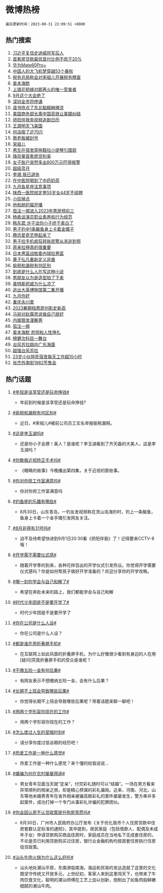 # 微博热榜

`最后更新时间：2023-08-31 22:09:51 +0800`

## 热门搜索

1. [习近平复信史迪威将军后人](https://m.weibo.cn/search?containerid=100103type%3D1%26t%3D10%26q%3D%23%E4%B9%A0%E8%BF%91%E5%B9%B3%E5%A4%8D%E4%BF%A1%E5%8F%B2%E8%BF%AA%E5%A8%81%E5%B0%86%E5%86%9B%E5%90%8E%E4%BA%BA%23&stream_entry_id=51&isnewpage=1&extparam=seat%3D1%26cate%3D10103%26dgr%3D0%26stream_entry_id%3D51%26c_type%3D51%26pos%3D0%26filter_type%3Drealtimehot%26display_time%3D1693490990%26pre_seqid%3D169349099038001307185&luicode=10000011&lfid=106003type%253D25%2526t%253D3%2526disable_hot%253D1%2526filter_type%253Drealtimehot)
1. [首套房贷款最低首付比例不低于20%](https://m.weibo.cn/search?containerid=100103type%3D1%26t%3D10%26q%3D%23%E9%A6%96%E5%A5%97%E6%88%BF%E8%B4%B7%E6%AC%BE%E6%9C%80%E4%BD%8E%E9%A6%96%E4%BB%98%E6%AF%94%E4%BE%8B%E4%B8%8D%E4%BD%8E%E4%BA%8E20%25%23&stream_entry_id=31&isnewpage=1&extparam=seat%3D1%26lcate%3D5001%26stream_entry_id%3D31%26cate%3D5001%26c_type%3D31%26dgr%3D0%26realpos%3D1%26flag%3D0%26band_rank%3D1%26q%3D%2523%25E9%25A6%2596%25E5%25A5%2597%25E6%2588%25BF%25E8%25B4%25B7%25E6%25AC%25BE%25E6%259C%2580%25E4%25BD%258E%25E9%25A6%2596%25E4%25BB%2598%25E6%25AF%2594%25E4%25BE%258B%25E4%25B8%258D%25E4%25BD%258E%25E4%25BA%258E20%2525%2523%26pos%3D0%26filter_type%3Drealtimehot%26display_time%3D1693490990%26pre_seqid%3D169349099038001307185&luicode=10000011&lfid=106003type%253D25%2526t%253D3%2526disable_hot%253D1%2526filter_type%253Drealtimehot)
1. [华为Mate60Pro+](https://m.weibo.cn/search?containerid=100103type%3D1%26t%3D10%26q%3D%23%E5%8D%8E%E4%B8%BAMate60Pro%2B%23&stream_entry_id=31&isnewpage=1&extparam=seat%3D1%26lcate%3D5001%26stream_entry_id%3D31%26cate%3D5001%26c_type%3D31%26dgr%3D0%26realpos%3D2%26flag%3D1%26band_rank%3D2%26q%3D%2523%25E5%258D%258E%25E4%25B8%25BAMate60Pro%252B%2523%26pos%3D1%26filter_type%3Drealtimehot%26display_time%3D1693490990%26pre_seqid%3D169349099038001307185&luicode=10000011&lfid=106003type%253D25%2526t%253D3%2526disable_hot%253D1%2526filter_type%253Drealtimehot)
1. [中国人的大飞机梦穿越53个春秋](https://m.weibo.cn/search?containerid=100103type%3D1%26t%3D10%26q%3D%23%E4%B8%AD%E5%9B%BD%E4%BA%BA%E7%9A%84%E5%A4%A7%E9%A3%9E%E6%9C%BA%E6%A2%A6%E7%A9%BF%E8%B6%8A53%E4%B8%AA%E6%98%A5%E7%A7%8B%23&stream_entry_id=31&isnewpage=1&extparam=seat%3D1%26lcate%3D5001%26stream_entry_id%3D31%26cate%3D5001%26c_type%3D31%26dgr%3D0%26realpos%3D3%26flag%3D0%26band_rank%3D3%26q%3D%2523%25E4%25B8%25AD%25E5%259B%25BD%25E4%25BA%25BA%25E7%259A%2584%25E5%25A4%25A7%25E9%25A3%259E%25E6%259C%25BA%25E6%25A2%25A6%25E7%25A9%25BF%25E8%25B6%258A53%25E4%25B8%25AA%25E6%2598%25A5%25E7%25A7%258B%2523%26pos%3D2%26filter_type%3Drealtimehot%26display_time%3D1693490990%26pre_seqid%3D169349099038001307185&luicode=10000011&lfid=106003type%253D25%2526t%253D3%2526disable_hot%253D1%2526filter_type%253Drealtimehot)
1. [税务总局称会对宋祖儿开展税务稽查](https://m.weibo.cn/search?containerid=100103type%3D1%26t%3D10%26q%3D%23%E7%A8%8E%E5%8A%A1%E6%80%BB%E5%B1%80%E7%A7%B0%E4%BC%9A%E5%AF%B9%E5%AE%8B%E7%A5%96%E5%84%BF%E5%BC%80%E5%B1%95%E7%A8%8E%E5%8A%A1%E7%A8%BD%E6%9F%A5%23&stream_entry_id=31&isnewpage=1&extparam=seat%3D1%26lcate%3D5001%26stream_entry_id%3D31%26cate%3D5001%26c_type%3D31%26dgr%3D0%26realpos%3D4%26flag%3D2%26band_rank%3D4%26q%3D%2523%25E7%25A8%258E%25E5%258A%25A1%25E6%2580%25BB%25E5%25B1%2580%25E7%25A7%25B0%25E4%25BC%259A%25E5%25AF%25B9%25E5%25AE%258B%25E7%25A5%2596%25E5%2584%25BF%25E5%25BC%2580%25E5%25B1%2595%25E7%25A8%258E%25E5%258A%25A1%25E7%25A8%25BD%25E6%259F%25A5%2523%26pos%3D3%26filter_type%3Drealtimehot%26display_time%3D1693490990%26pre_seqid%3D169349099038001307185&luicode=10000011&lfid=106003type%253D25%2526t%253D3%2526disable_hot%253D1%2526filter_type%253Drealtimehot)
1. [奥本海默](https://m.weibo.cn/search?containerid=100103type%3D1%26t%3D10%26q%3D%E5%A5%A5%E6%9C%AC%E6%B5%B7%E9%BB%98&stream_entry_id=31&isnewpage=1&extparam=seat%3D1%26lcate%3D5001%26stream_entry_id%3D31%26cate%3D5001%26c_type%3D31%26dgr%3D0%26realpos%3D5%26flag%3D16%26band_rank%3D5%26q%3D%25E5%25A5%25A5%25E6%259C%25AC%25E6%25B5%25B7%25E9%25BB%2598%26pos%3D4%26filter_type%3Drealtimehot%26display_time%3D1693490990%26pre_seqid%3D169349099038001307185&luicode=10000011&lfid=106003type%253D25%2526t%253D3%2526disable_hot%253D1%2526filter_type%253Drealtimehot)
1. [上错花轿嫁对郎再火的唯一受害者](https://m.weibo.cn/search?containerid=100103type%3D1%26t%3D10%26q%3D%23%E4%B8%8A%E9%94%99%E8%8A%B1%E8%BD%BF%E5%AB%81%E5%AF%B9%E9%83%8E%E5%86%8D%E7%81%AB%E7%9A%84%E5%94%AF%E4%B8%80%E5%8F%97%E5%AE%B3%E8%80%85%23&stream_entry_id=31&isnewpage=1&extparam=seat%3D1%26lcate%3D5001%26stream_entry_id%3D31%26cate%3D5001%26c_type%3D31%26dgr%3D0%26realpos%3D6%26flag%3D2%26band_rank%3D6%26q%3D%2523%25E4%25B8%258A%25E9%2594%2599%25E8%258A%25B1%25E8%25BD%25BF%25E5%25AB%2581%25E5%25AF%25B9%25E9%2583%258E%25E5%2586%258D%25E7%2581%25AB%25E7%259A%2584%25E5%2594%25AF%25E4%25B8%2580%25E5%258F%2597%25E5%25AE%25B3%25E8%2580%2585%2523%26pos%3D5%26filter_type%3Drealtimehot%26display_time%3D1693490990%26pre_seqid%3D169349099038001307185&luicode=10000011&lfid=106003type%253D25%2526t%253D3%2526disable_hot%253D1%2526filter_type%253Drealtimehot)
1. [9月这个大会绝了](https://m.weibo.cn/search?containerid=100103type%3D1%26t%3D10%26q%3D%239%E6%9C%88%E8%BF%99%E4%B8%AA%E5%A4%A7%E4%BC%9A%E7%BB%9D%E4%BA%86%23&stream_entry_id=31&isnewpage=1&extparam=seat%3D1%26lcate%3D5001%26c_type%3D31%26dgr%3D0%26cate%3D5001%26band_rank%3D7%26adid%3D201051%26pos%3D6%26is_ad_pos%3D1%26q%3D%25239%25E6%259C%2588%25E8%25BF%2599%25E4%25B8%25AA%25E5%25A4%25A7%25E4%25BC%259A%25E7%25BB%259D%25E4%25BA%2586%2523%26stream_entry_id%3D31%26filter_type%3Drealtimehot%26display_time%3D1693490990%26pre_seqid%3D169349099038001307185&luicode=10000011&lfid=106003type%253D25%2526t%253D3%2526disable_hot%253D1%2526filter_type%253Drealtimehot)
1. [深圳全市将停课](https://m.weibo.cn/search?containerid=100103type%3D1%26t%3D10%26q%3D%23%E6%B7%B1%E5%9C%B3%E5%85%A8%E5%B8%82%E5%B0%86%E5%81%9C%E8%AF%BE%23&stream_entry_id=31&isnewpage=1&extparam=seat%3D1%26lcate%3D5001%26stream_entry_id%3D31%26cate%3D5001%26c_type%3D31%26dgr%3D0%26realpos%3D7%26flag%3D2%26band_rank%3D7%26q%3D%2523%25E6%25B7%25B1%25E5%259C%25B3%25E5%2585%25A8%25E5%25B8%2582%25E5%25B0%2586%25E5%2581%259C%25E8%25AF%25BE%2523%26pos%3D7%26filter_type%3Drealtimehot%26display_time%3D1693490990%26pre_seqid%3D169349099038001307185&luicode=10000011&lfid=106003type%253D25%2526t%253D3%2526disable_hot%253D1%2526filter_type%253Drealtimehot)
1. [虞书欣点了东北黏糊麻辣烫](https://m.weibo.cn/search?containerid=100103type%3D1%26t%3D10%26q%3D%23%E8%99%9E%E4%B9%A6%E6%AC%A3%E7%82%B9%E4%BA%86%E4%B8%9C%E5%8C%97%E9%BB%8F%E7%B3%8A%E9%BA%BB%E8%BE%A3%E7%83%AB%23&stream_entry_id=31&isnewpage=1&extparam=seat%3D1%26lcate%3D5001%26stream_entry_id%3D31%26cate%3D5001%26c_type%3D31%26dgr%3D0%26realpos%3D8%26flag%3D1%26band_rank%3D8%26q%3D%2523%25E8%2599%259E%25E4%25B9%25A6%25E6%25AC%25A3%25E7%2582%25B9%25E4%25BA%2586%25E4%25B8%259C%25E5%258C%2597%25E9%25BB%258F%25E7%25B3%258A%25E9%25BA%25BB%25E8%25BE%25A3%25E7%2583%25AB%2523%26pos%3D8%26filter_type%3Drealtimehot%26display_time%3D1693490990%26pre_seqid%3D169349099038001307185&luicode=10000011&lfid=106003type%253D25%2526t%253D3%2526disable_hot%253D1%2526filter_type%253Drealtimehot)
1. [美国商务部长乘中国高铁让美媒纠结](https://m.weibo.cn/search?containerid=100103type%3D1%26t%3D10%26q%3D%23%E7%BE%8E%E5%9B%BD%E5%95%86%E5%8A%A1%E9%83%A8%E9%95%BF%E4%B9%98%E4%B8%AD%E5%9B%BD%E9%AB%98%E9%93%81%E8%AE%A9%E7%BE%8E%E5%AA%92%E7%BA%A0%E7%BB%93%23&stream_entry_id=31&isnewpage=1&extparam=seat%3D1%26lcate%3D5001%26stream_entry_id%3D31%26cate%3D5001%26c_type%3D31%26dgr%3D0%26realpos%3D9%26flag%3D1%26band_rank%3D9%26q%3D%2523%25E7%25BE%258E%25E5%259B%25BD%25E5%2595%2586%25E5%258A%25A1%25E9%2583%25A8%25E9%2595%25BF%25E4%25B9%2598%25E4%25B8%25AD%25E5%259B%25BD%25E9%25AB%2598%25E9%2593%2581%25E8%25AE%25A9%25E7%25BE%258E%25E5%25AA%2592%25E7%25BA%25A0%25E7%25BB%2593%2523%26pos%3D9%26filter_type%3Drealtimehot%26display_time%3D1693490990%26pre_seqid%3D169349099038001307185&luicode=10000011&lfid=106003type%253D25%2526t%253D3%2526disable_hot%253D1%2526filter_type%253Drealtimehot)
1. [骄阳伴我央视频追剧日历](https://m.weibo.cn/search?containerid=100103type%3D1%26t%3D10%26q%3D%23%E9%AA%84%E9%98%B3%E4%BC%B4%E6%88%91%E5%A4%AE%E8%A7%86%E9%A2%91%E8%BF%BD%E5%89%A7%E6%97%A5%E5%8E%86%23&stream_entry_id=31&isnewpage=1&extparam=seat%3D1%26lcate%3D5001%26stream_entry_id%3D31%26cate%3D5001%26c_type%3D31%26dgr%3D0%26realpos%3D10%26flag%3D1%26band_rank%3D10%26q%3D%2523%25E9%25AA%2584%25E9%2598%25B3%25E4%25BC%25B4%25E6%2588%2591%25E5%25A4%25AE%25E8%25A7%2586%25E9%25A2%2591%25E8%25BF%25BD%25E5%2589%25A7%25E6%2597%25A5%25E5%258E%2586%2523%26pos%3D10%26filter_type%3Drealtimehot%26display_time%3D1693490990%26pre_seqid%3D169349099038001307185&luicode=10000011&lfid=106003type%253D25%2526t%253D3%2526disable_hot%253D1%2526filter_type%253Drealtimehot)
1. [王源明天飞美国](https://m.weibo.cn/search?containerid=100103type%3D1%26t%3D10%26q%3D%23%E7%8E%8B%E6%BA%90%E6%98%8E%E5%A4%A9%E9%A3%9E%E7%BE%8E%E5%9B%BD%23&stream_entry_id=31&isnewpage=1&extparam=seat%3D1%26lcate%3D5001%26stream_entry_id%3D31%26cate%3D5001%26c_type%3D31%26dgr%3D0%26realpos%3D11%26flag%3D2%26band_rank%3D11%26q%3D%2523%25E7%258E%258B%25E6%25BA%2590%25E6%2598%258E%25E5%25A4%25A9%25E9%25A3%259E%25E7%25BE%258E%25E5%259B%25BD%2523%26pos%3D11%26filter_type%3Drealtimehot%26display_time%3D1693490990%26pre_seqid%3D169349099038001307185&luicode=10000011&lfid=106003type%253D25%2526t%253D3%2526disable_hot%253D1%2526filter_type%253Drealtimehot)
1. [何洁瘦了近70斤](https://m.weibo.cn/search?containerid=100103type%3D1%26t%3D10%26q%3D%23%E4%BD%95%E6%B4%81%E7%98%A6%E4%BA%86%E8%BF%9170%E6%96%A4%23&stream_entry_id=31&isnewpage=1&extparam=seat%3D1%26lcate%3D5001%26stream_entry_id%3D31%26cate%3D5001%26c_type%3D31%26dgr%3D0%26realpos%3D12%26flag%3D2%26band_rank%3D12%26q%3D%2523%25E4%25BD%2595%25E6%25B4%2581%25E7%2598%25A6%25E4%25BA%2586%25E8%25BF%259170%25E6%2596%25A4%2523%26pos%3D12%26filter_type%3Drealtimehot%26display_time%3D1693490990%26pre_seqid%3D169349099038001307185&luicode=10000011&lfid=106003type%253D25%2526t%253D3%2526disable_hot%253D1%2526filter_type%253Drealtimehot)
1. [蔡老板被封号](https://m.weibo.cn/search?containerid=100103type%3D1%26t%3D10%26q%3D%23%E8%94%A1%E8%80%81%E6%9D%BF%E8%A2%AB%E5%B0%81%E5%8F%B7%23&stream_entry_id=31&isnewpage=1&extparam=seat%3D1%26lcate%3D5001%26stream_entry_id%3D31%26cate%3D5001%26c_type%3D31%26dgr%3D0%26realpos%3D13%26flag%3D2%26band_rank%3D13%26q%3D%2523%25E8%2594%25A1%25E8%2580%2581%25E6%259D%25BF%25E8%25A2%25AB%25E5%25B0%2581%25E5%258F%25B7%2523%26pos%3D13%26filter_type%3Drealtimehot%26display_time%3D1693490990%26pre_seqid%3D169349099038001307185&luicode=10000011&lfid=106003type%253D25%2526t%253D3%2526disable_hot%253D1%2526filter_type%253Drealtimehot)
1. [宋祖儿](https://m.weibo.cn/search?containerid=100103type%3D1%26t%3D10%26q%3D%E5%AE%8B%E7%A5%96%E5%84%BF&stream_entry_id=31&isnewpage=1&extparam=seat%3D1%26lcate%3D5001%26stream_entry_id%3D31%26cate%3D5001%26c_type%3D31%26dgr%3D0%26realpos%3D14%26flag%3D0%26band_rank%3D14%26q%3D%25E5%25AE%258B%25E7%25A5%2596%25E5%2584%25BF%26pos%3D14%26filter_type%3Drealtimehot%26display_time%3D1693490990%26pre_seqid%3D169349099038001307185&luicode=10000011&lfid=106003type%253D25%2526t%253D3%2526disable_hot%253D1%2526filter_type%253Drealtimehot)
1. [男生在宿舍穿拖鞋拉小提琴引围观](https://m.weibo.cn/search?containerid=100103type%3D1%26t%3D10%26q%3D%23%E7%94%B7%E7%94%9F%E5%9C%A8%E5%AE%BF%E8%88%8D%E7%A9%BF%E6%8B%96%E9%9E%8B%E6%8B%89%E5%B0%8F%E6%8F%90%E7%90%B4%E5%BC%95%E5%9B%B4%E8%A7%82%23&stream_entry_id=31&isnewpage=1&extparam=seat%3D1%26lcate%3D5001%26stream_entry_id%3D31%26cate%3D5001%26c_type%3D31%26dgr%3D0%26realpos%3D15%26flag%3D0%26band_rank%3D15%26q%3D%2523%25E7%2594%25B7%25E7%2594%259F%25E5%259C%25A8%25E5%25AE%25BF%25E8%2588%258D%25E7%25A9%25BF%25E6%258B%2596%25E9%259E%258B%25E6%258B%2589%25E5%25B0%258F%25E6%258F%2590%25E7%2590%25B4%25E5%25BC%2595%25E5%259B%25B4%25E8%25A7%2582%2523%26adid%3D201052%26pos%3D15%26filter_type%3Drealtimehot%26display_time%3D1693490990%26pre_seqid%3D169349099038001307185&luicode=10000011&lfid=106003type%253D25%2526t%253D3%2526disable_hot%253D1%2526filter_type%253Drealtimehot)
1. [降存量首套房贷利率](https://m.weibo.cn/search?containerid=100103type%3D1%26t%3D10%26q%3D%23%E9%99%8D%E5%AD%98%E9%87%8F%E9%A6%96%E5%A5%97%E6%88%BF%E8%B4%B7%E5%88%A9%E7%8E%87%23&stream_entry_id=31&isnewpage=1&extparam=seat%3D1%26lcate%3D5001%26stream_entry_id%3D31%26cate%3D5001%26c_type%3D31%26dgr%3D0%26realpos%3D16%26flag%3D1%26band_rank%3D16%26q%3D%2523%25E9%2599%258D%25E5%25AD%2598%25E9%2587%258F%25E9%25A6%2596%25E5%25A5%2597%25E6%2588%25BF%25E8%25B4%25B7%25E5%2588%25A9%25E7%258E%2587%2523%26pos%3D16%26filter_type%3Drealtimehot%26display_time%3D1693490990%26pre_seqid%3D169349099038001307185&luicode=10000011&lfid=106003type%253D25%2526t%253D3%2526disable_hot%253D1%2526filter_type%253Drealtimehot)
1. [女子账户突然多出800万元吓得报警](https://m.weibo.cn/search?containerid=100103type%3D1%26t%3D10%26q%3D%23%E5%A5%B3%E5%AD%90%E8%B4%A6%E6%88%B7%E7%AA%81%E7%84%B6%E5%A4%9A%E5%87%BA800%E4%B8%87%E5%85%83%E5%90%93%E5%BE%97%E6%8A%A5%E8%AD%A6%23&stream_entry_id=31&isnewpage=1&extparam=seat%3D1%26lcate%3D5001%26stream_entry_id%3D31%26cate%3D5001%26c_type%3D31%26dgr%3D0%26realpos%3D17%26flag%3D0%26band_rank%3D17%26q%3D%2523%25E5%25A5%25B3%25E5%25AD%2590%25E8%25B4%25A6%25E6%2588%25B7%25E7%25AA%2581%25E7%2584%25B6%25E5%25A4%259A%25E5%2587%25BA800%25E4%25B8%2587%25E5%2585%2583%25E5%2590%2593%25E5%25BE%2597%25E6%258A%25A5%25E8%25AD%25A6%2523%26pos%3D17%26filter_type%3Drealtimehot%26display_time%3D1693490990%26pre_seqid%3D169349099038001307185&luicode=10000011&lfid=106003type%253D25%2526t%253D3%2526disable_hot%253D1%2526filter_type%253Drealtimehot)
1. [超级蓝月](https://m.weibo.cn/search?containerid=100103type%3D1%26t%3D10%26q%3D%23%E8%B6%85%E7%BA%A7%E8%93%9D%E6%9C%88%23&stream_entry_id=31&isnewpage=1&extparam=seat%3D1%26lcate%3D5001%26stream_entry_id%3D31%26cate%3D5001%26c_type%3D31%26dgr%3D0%26realpos%3D18%26flag%3D0%26band_rank%3D18%26q%3D%2523%25E8%25B6%2585%25E7%25BA%25A7%25E8%2593%259D%25E6%259C%2588%2523%26pos%3D18%26filter_type%3Drealtimehot%26display_time%3D1693490990%26pre_seqid%3D169349099038001307185&luicode=10000011&lfid=106003type%253D25%2526t%253D3%2526disable_hot%253D1%2526filter_type%253Drealtimehot)
1. [李湘 我已退休](https://m.weibo.cn/search?containerid=100103type%3D1%26t%3D10%26q%3D%E6%9D%8E%E6%B9%98+%E6%88%91%E5%B7%B2%E9%80%80%E4%BC%91&stream_entry_id=31&isnewpage=1&extparam=seat%3D1%26lcate%3D5001%26stream_entry_id%3D31%26cate%3D5001%26c_type%3D31%26dgr%3D0%26realpos%3D19%26flag%3D0%26band_rank%3D19%26q%3D%25E6%259D%258E%25E6%25B9%2598%2520%25E6%2588%2591%25E5%25B7%25B2%25E9%2580%2580%25E4%25BC%2591%26pos%3D19%26filter_type%3Drealtimehot%26display_time%3D1693490990%26pre_seqid%3D169349099038001307185&luicode=10000011&lfid=106003type%253D25%2526t%253D3%2526disable_hot%253D1%2526filter_type%253Drealtimehot)
1. [在中医院喝到了中药奶茶](https://m.weibo.cn/search?containerid=100103type%3D1%26t%3D10%26q%3D%E5%9C%A8%E4%B8%AD%E5%8C%BB%E9%99%A2%E5%96%9D%E5%88%B0%E4%BA%86%E4%B8%AD%E8%8D%AF%E5%A5%B6%E8%8C%B6&stream_entry_id=31&isnewpage=1&extparam=seat%3D1%26lcate%3D5001%26stream_entry_id%3D31%26cate%3D5001%26c_type%3D31%26dgr%3D0%26realpos%3D20%26flag%3D0%26band_rank%3D20%26q%3D%25E5%259C%25A8%25E4%25B8%25AD%25E5%258C%25BB%25E9%2599%25A2%25E5%2596%259D%25E5%2588%25B0%25E4%25BA%2586%25E4%25B8%25AD%25E8%258D%25AF%25E5%25A5%25B6%25E8%258C%25B6%26pos%3D20%26filter_type%3Drealtimehot%26display_time%3D1693490990%26pre_seqid%3D169349099038001307185&luicode=10000011&lfid=106003type%253D25%2526t%253D3%2526disable_hot%253D1%2526filter_type%253Drealtimehot)
1. [九月各星座注意事项](https://m.weibo.cn/search?containerid=100103type%3D1%26t%3D10%26q%3D%E4%B9%9D%E6%9C%88%E5%90%84%E6%98%9F%E5%BA%A7%E6%B3%A8%E6%84%8F%E4%BA%8B%E9%A1%B9&stream_entry_id=31&isnewpage=1&extparam=seat%3D1%26lcate%3D5001%26stream_entry_id%3D31%26cate%3D5001%26c_type%3D31%26dgr%3D0%26realpos%3D21%26flag%3D1%26band_rank%3D21%26q%3D%25E4%25B9%259D%25E6%259C%2588%25E5%2590%2584%25E6%2598%259F%25E5%25BA%25A7%25E6%25B3%25A8%25E6%2584%258F%25E4%25BA%258B%25E9%25A1%25B9%26pos%3D21%26filter_type%3Drealtimehot%26display_time%3D1693490990%26pre_seqid%3D169349099038001307185&luicode=10000011&lfid=106003type%253D25%2526t%253D3%2526disable_hot%253D1%2526filter_type%253Drealtimehot)
1. [陕西一医院规定男55岁女44岁不续聘](https://m.weibo.cn/search?containerid=100103type%3D1%26t%3D10%26q%3D%23%E9%99%95%E8%A5%BF%E4%B8%80%E5%8C%BB%E9%99%A2%E8%A7%84%E5%AE%9A%E7%94%B755%E5%B2%81%E5%A5%B344%E5%B2%81%E4%B8%8D%E7%BB%AD%E8%81%98%23&stream_entry_id=31&isnewpage=1&extparam=seat%3D1%26lcate%3D5001%26stream_entry_id%3D31%26cate%3D5001%26c_type%3D31%26dgr%3D0%26realpos%3D22%26flag%3D1%26band_rank%3D22%26q%3D%2523%25E9%2599%2595%25E8%25A5%25BF%25E4%25B8%2580%25E5%258C%25BB%25E9%2599%25A2%25E8%25A7%2584%25E5%25AE%259A%25E7%2594%25B755%25E5%25B2%2581%25E5%25A5%25B344%25E5%25B2%2581%25E4%25B8%258D%25E7%25BB%25AD%25E8%2581%2598%2523%26pos%3D22%26filter_type%3Drealtimehot%26display_time%3D1693490990%26pre_seqid%3D169349099038001307185&luicode=10000011&lfid=106003type%253D25%2526t%253D3%2526disable_hot%253D1%2526filter_type%253Drealtimehot)
1. [小玖掉点](https://m.weibo.cn/search?containerid=100103type%3D1%26t%3D10%26q%3D%23%E5%B0%8F%E7%8E%96%E6%8E%89%E7%82%B9%23&stream_entry_id=31&isnewpage=1&extparam=seat%3D1%26lcate%3D5001%26stream_entry_id%3D31%26cate%3D5001%26c_type%3D31%26dgr%3D0%26realpos%3D23%26flag%3D1%26band_rank%3D23%26q%3D%2523%25E5%25B0%258F%25E7%258E%2596%25E6%258E%2589%25E7%2582%25B9%2523%26pos%3D23%26filter_type%3Drealtimehot%26display_time%3D1693490990%26pre_seqid%3D169349099038001307185&luicode=10000011&lfid=106003type%253D25%2526t%253D3%2526disable_hot%253D1%2526filter_type%253Drealtimehot)
1. [他和她的猫开播](https://m.weibo.cn/search?containerid=100103type%3D1%26t%3D10%26q%3D%E4%BB%96%E5%92%8C%E5%A5%B9%E7%9A%84%E7%8C%AB%E5%BC%80%E6%92%AD&stream_entry_id=31&isnewpage=1&extparam=seat%3D1%26lcate%3D5001%26stream_entry_id%3D31%26cate%3D5001%26c_type%3D31%26dgr%3D0%26realpos%3D24%26flag%3D0%26band_rank%3D24%26q%3D%25E4%25BB%2596%25E5%2592%258C%25E5%25A5%25B9%25E7%259A%2584%25E7%258C%25AB%25E5%25BC%2580%25E6%2592%25AD%26pos%3D24%26filter_type%3Drealtimehot%26display_time%3D1693490990%26pre_seqid%3D169349099038001307185&luicode=10000011&lfid=106003type%253D25%2526t%253D3%2526disable_hot%253D1%2526filter_type%253Drealtimehot)
1. [孤注一掷进入2023年票房榜前三](https://m.weibo.cn/search?containerid=100103type%3D1%26t%3D10%26q%3D%23%E5%AD%A4%E6%B3%A8%E4%B8%80%E6%8E%B7%E8%BF%9B%E5%85%A52023%E5%B9%B4%E7%A5%A8%E6%88%BF%E6%A6%9C%E5%89%8D%E4%B8%89%23&stream_entry_id=31&isnewpage=1&extparam=seat%3D1%26lcate%3D5001%26stream_entry_id%3D31%26cate%3D5001%26c_type%3D31%26dgr%3D0%26realpos%3D25%26flag%3D1%26band_rank%3D25%26q%3D%2523%25E5%25AD%25A4%25E6%25B3%25A8%25E4%25B8%2580%25E6%258E%25B7%25E8%25BF%259B%25E5%2585%25A52023%25E5%25B9%25B4%25E7%25A5%25A8%25E6%2588%25BF%25E6%25A6%259C%25E5%2589%258D%25E4%25B8%2589%2523%26pos%3D25%26filter_type%3Drealtimehot%26display_time%3D1693490990%26pre_seqid%3D169349099038001307185&luicode=10000011&lfid=106003type%253D25%2526t%253D3%2526disable_hot%253D1%2526filter_type%253Drealtimehot)
1. [杨紫谈演员职业素养和行为规范](https://m.weibo.cn/search?containerid=100103type%3D1%26t%3D10%26q%3D%23%E6%9D%A8%E7%B4%AB%E8%B0%88%E6%BC%94%E5%91%98%E8%81%8C%E4%B8%9A%E7%B4%A0%E5%85%BB%E5%92%8C%E8%A1%8C%E4%B8%BA%E8%A7%84%E8%8C%83%23&stream_entry_id=31&isnewpage=1&extparam=seat%3D1%26lcate%3D5001%26stream_entry_id%3D31%26cate%3D5001%26c_type%3D31%26dgr%3D0%26realpos%3D26%26flag%3D1%26band_rank%3D26%26q%3D%2523%25E6%259D%25A8%25E7%25B4%25AB%25E8%25B0%2588%25E6%25BC%2594%25E5%2591%2598%25E8%2581%258C%25E4%25B8%259A%25E7%25B4%25A0%25E5%2585%25BB%25E5%2592%258C%25E8%25A1%258C%25E4%25B8%25BA%25E8%25A7%2584%25E8%258C%2583%2523%26pos%3D26%26filter_type%3Drealtimehot%26display_time%3D1693490990%26pre_seqid%3D169349099038001307185&luicode=10000011&lfid=106003type%253D25%2526t%253D3%2526disable_hot%253D1%2526filter_type%253Drealtimehot)
1. [韩东君 许子诠你小子终于表白了](https://m.weibo.cn/search?containerid=100103type%3D1%26t%3D10%26q%3D%E9%9F%A9%E4%B8%9C%E5%90%9B+%E8%AE%B8%E5%AD%90%E8%AF%A0%E4%BD%A0%E5%B0%8F%E5%AD%90%E7%BB%88%E4%BA%8E%E8%A1%A8%E7%99%BD%E4%BA%86&stream_entry_id=31&isnewpage=1&extparam=seat%3D1%26lcate%3D5001%26stream_entry_id%3D31%26cate%3D5001%26c_type%3D31%26dgr%3D0%26realpos%3D27%26flag%3D1%26band_rank%3D27%26q%3D%25E9%259F%25A9%25E4%25B8%259C%25E5%2590%259B%2520%25E8%25AE%25B8%25E5%25AD%2590%25E8%25AF%25A0%25E4%25BD%25A0%25E5%25B0%258F%25E5%25AD%2590%25E7%25BB%2588%25E4%25BA%258E%25E8%25A1%25A8%25E7%2599%25BD%25E4%25BA%2586%26pos%3D27%26filter_type%3Drealtimehot%26display_time%3D1693490990%26pre_seqid%3D169349099038001307185&luicode=10000011&lfid=106003type%253D25%2526t%253D3%2526disable_hot%253D1%2526filter_type%253Drealtimehot)
1. [男子钓中1条鲅鱼身上卡着金镯子](https://m.weibo.cn/search?containerid=100103type%3D1%26t%3D10%26q%3D%23%E7%94%B7%E5%AD%90%E9%92%93%E4%B8%AD1%E6%9D%A1%E9%B2%85%E9%B1%BC%E8%BA%AB%E4%B8%8A%E5%8D%A1%E7%9D%80%E9%87%91%E9%95%AF%E5%AD%90%23&stream_entry_id=31&isnewpage=1&extparam=seat%3D1%26lcate%3D5001%26stream_entry_id%3D31%26cate%3D5001%26c_type%3D31%26dgr%3D0%26realpos%3D28%26flag%3D0%26band_rank%3D28%26q%3D%2523%25E7%2594%25B7%25E5%25AD%2590%25E9%2592%2593%25E4%25B8%25AD1%25E6%259D%25A1%25E9%25B2%2585%25E9%25B1%25BC%25E8%25BA%25AB%25E4%25B8%258A%25E5%258D%25A1%25E7%259D%2580%25E9%2587%2591%25E9%2595%25AF%25E5%25AD%2590%2523%26pos%3D28%26filter_type%3Drealtimehot%26display_time%3D1693490990%26pre_seqid%3D169349099038001307185&luicode=10000011&lfid=106003type%253D25%2526t%253D3%2526disable_hot%253D1%2526filter_type%253Drealtimehot)
1. [腾讯爱奇艺卷起来了](https://m.weibo.cn/search?containerid=100103type%3D1%26t%3D10%26q%3D%23%E8%85%BE%E8%AE%AF%E7%88%B1%E5%A5%87%E8%89%BA%E5%8D%B7%E8%B5%B7%E6%9D%A5%E4%BA%86%23&stream_entry_id=31&isnewpage=1&extparam=seat%3D1%26lcate%3D5001%26stream_entry_id%3D31%26cate%3D5001%26c_type%3D31%26dgr%3D0%26realpos%3D29%26flag%3D0%26band_rank%3D29%26q%3D%2523%25E8%2585%25BE%25E8%25AE%25AF%25E7%2588%25B1%25E5%25A5%2587%25E8%2589%25BA%25E5%258D%25B7%25E8%25B5%25B7%25E6%259D%25A5%25E4%25BA%2586%2523%26pos%3D29%26filter_type%3Drealtimehot%26display_time%3D1693490990%26pre_seqid%3D169349099038001307185&luicode=10000011&lfid=106003type%253D25%2526t%253D3%2526disable_hot%253D1%2526filter_type%253Drealtimehot)
1. [男子捡手机疯狂转账民警从浙追到鄂](https://m.weibo.cn/search?containerid=100103type%3D1%26t%3D10%26q%3D%23%E7%94%B7%E5%AD%90%E6%8D%A1%E6%89%8B%E6%9C%BA%E7%96%AF%E7%8B%82%E8%BD%AC%E8%B4%A6%E6%B0%91%E8%AD%A6%E4%BB%8E%E6%B5%99%E8%BF%BD%E5%88%B0%E9%84%82%23&stream_entry_id=31&isnewpage=1&extparam=seat%3D1%26lcate%3D5001%26stream_entry_id%3D31%26cate%3D5001%26c_type%3D31%26dgr%3D0%26realpos%3D30%26flag%3D0%26band_rank%3D30%26q%3D%2523%25E7%2594%25B7%25E5%25AD%2590%25E6%258D%25A1%25E6%2589%258B%25E6%259C%25BA%25E7%2596%25AF%25E7%258B%2582%25E8%25BD%25AC%25E8%25B4%25A6%25E6%25B0%2591%25E8%25AD%25A6%25E4%25BB%258E%25E6%25B5%2599%25E8%25BF%25BD%25E5%2588%25B0%25E9%2584%2582%2523%26pos%3D30%26filter_type%3Drealtimehot%26display_time%3D1693490990%26pre_seqid%3D169349099038001307185&luicode=10000011&lfid=106003type%253D25%2526t%253D3%2526disable_hot%253D1%2526filter_type%253Drealtimehot)
1. [原来拉伸真的很重要](https://m.weibo.cn/search?containerid=100103type%3D1%26t%3D10%26q%3D%E5%8E%9F%E6%9D%A5%E6%8B%89%E4%BC%B8%E7%9C%9F%E7%9A%84%E5%BE%88%E9%87%8D%E8%A6%81&stream_entry_id=31&isnewpage=1&extparam=seat%3D1%26lcate%3D5001%26stream_entry_id%3D31%26cate%3D5001%26c_type%3D31%26dgr%3D0%26realpos%3D31%26flag%3D0%26band_rank%3D31%26q%3D%25E5%258E%259F%25E6%259D%25A5%25E6%258B%2589%25E4%25BC%25B8%25E7%259C%259F%25E7%259A%2584%25E5%25BE%2588%25E9%2587%258D%25E8%25A6%2581%26pos%3D31%26filter_type%3Drealtimehot%26display_time%3D1693490990%26pre_seqid%3D169349099038001307185&luicode=10000011&lfid=106003type%253D25%2526t%253D3%2526disable_hot%253D1%2526filter_type%253Drealtimehot)
1. [日本男篮战胜委内瑞拉男篮](https://m.weibo.cn/search?containerid=100103type%3D1%26t%3D10%26q%3D%23%E6%97%A5%E6%9C%AC%E7%94%B7%E7%AF%AE%E6%88%98%E8%83%9C%E5%A7%94%E5%86%85%E7%91%9E%E6%8B%89%E7%94%B7%E7%AF%AE%23&stream_entry_id=31&isnewpage=1&extparam=seat%3D1%26lcate%3D5001%26stream_entry_id%3D31%26cate%3D5001%26c_type%3D31%26dgr%3D0%26realpos%3D32%26flag%3D1%26band_rank%3D32%26q%3D%2523%25E6%2597%25A5%25E6%259C%25AC%25E7%2594%25B7%25E7%25AF%25AE%25E6%2588%2598%25E8%2583%259C%25E5%25A7%2594%25E5%2586%2585%25E7%2591%259E%25E6%258B%2589%25E7%2594%25B7%25E7%25AF%25AE%2523%26pos%3D32%26filter_type%3Drealtimehot%26display_time%3D1693490990%26pre_seqid%3D169349099038001307185&luicode=10000011&lfid=106003type%253D25%2526t%253D3%2526disable_hot%253D1%2526filter_type%253Drealtimehot)
1. [黄子弘凡重新定义非酋](https://m.weibo.cn/search?containerid=100103type%3D1%26t%3D10%26q%3D%23%E9%BB%84%E5%AD%90%E5%BC%98%E5%87%A1%E9%87%8D%E6%96%B0%E5%AE%9A%E4%B9%89%E9%9D%9E%E9%85%8B%23&stream_entry_id=31&isnewpage=1&extparam=seat%3D1%26lcate%3D5001%26stream_entry_id%3D31%26cate%3D5001%26c_type%3D31%26dgr%3D0%26realpos%3D33%26flag%3D1%26band_rank%3D33%26q%3D%2523%25E9%25BB%2584%25E5%25AD%2590%25E5%25BC%2598%25E5%2587%25A1%25E9%2587%258D%25E6%2596%25B0%25E5%25AE%259A%25E4%25B9%2589%25E9%259D%259E%25E9%2585%258B%2523%26pos%3D33%26filter_type%3Drealtimehot%26display_time%3D1693490990%26pre_seqid%3D169349099038001307185&luicode=10000011&lfid=106003type%253D25%2526t%253D3%2526disable_hot%253D1%2526filter_type%253Drealtimehot)
1. [偷税和漏税有何区别](https://m.weibo.cn/search?containerid=100103type%3D1%26t%3D10%26q%3D%23%E5%81%B7%E7%A8%8E%E5%92%8C%E6%BC%8F%E7%A8%8E%E6%9C%89%E4%BD%95%E5%8C%BA%E5%88%AB%23&stream_entry_id=31&isnewpage=1&extparam=seat%3D1%26lcate%3D5001%26stream_entry_id%3D31%26cate%3D5001%26c_type%3D31%26dgr%3D0%26realpos%3D34%26flag%3D0%26band_rank%3D34%26q%3D%2523%25E5%2581%25B7%25E7%25A8%258E%25E5%2592%258C%25E6%25BC%258F%25E7%25A8%258E%25E6%259C%2589%25E4%25BD%2595%25E5%258C%25BA%25E5%2588%25AB%2523%26pos%3D34%26filter_type%3Drealtimehot%26display_time%3D1693490990%26pre_seqid%3D169349099038001307185&luicode=10000011&lfid=106003type%253D25%2526t%253D3%2526disable_hot%253D1%2526filter_type%253Drealtimehot)
1. [到底是什么人在写这种小说](https://m.weibo.cn/search?containerid=100103type%3D1%26t%3D10%26q%3D%E5%88%B0%E5%BA%95%E6%98%AF%E4%BB%80%E4%B9%88%E4%BA%BA%E5%9C%A8%E5%86%99%E8%BF%99%E7%A7%8D%E5%B0%8F%E8%AF%B4&stream_entry_id=31&isnewpage=1&extparam=seat%3D1%26lcate%3D5001%26stream_entry_id%3D31%26cate%3D5001%26c_type%3D31%26dgr%3D0%26realpos%3D35%26flag%3D0%26band_rank%3D35%26q%3D%25E5%2588%25B0%25E5%25BA%2595%25E6%2598%25AF%25E4%25BB%2580%25E4%25B9%2588%25E4%25BA%25BA%25E5%259C%25A8%25E5%2586%2599%25E8%25BF%2599%25E7%25A7%258D%25E5%25B0%258F%25E8%25AF%25B4%26pos%3D35%26filter_type%3Drealtimehot%26display_time%3D1693490990%26pre_seqid%3D169349099038001307185&luicode=10000011&lfid=106003type%253D25%2526t%253D3%2526disable_hot%253D1%2526filter_type%253Drealtimehot)
1. [男朋友以为是造型拍了下来](https://m.weibo.cn/search?containerid=100103type%3D1%26t%3D10%26q%3D%23%E7%94%B7%E6%9C%8B%E5%8F%8B%E4%BB%A5%E4%B8%BA%E6%98%AF%E9%80%A0%E5%9E%8B%E6%8B%8D%E4%BA%86%E4%B8%8B%E6%9D%A5%23&stream_entry_id=31&isnewpage=1&extparam=seat%3D1%26lcate%3D5001%26stream_entry_id%3D31%26cate%3D5001%26c_type%3D31%26dgr%3D0%26realpos%3D36%26flag%3D1%26band_rank%3D36%26q%3D%2523%25E7%2594%25B7%25E6%259C%258B%25E5%258F%258B%25E4%25BB%25A5%25E4%25B8%25BA%25E6%2598%25AF%25E9%2580%25A0%25E5%259E%258B%25E6%258B%258D%25E4%25BA%2586%25E4%25B8%258B%25E6%259D%25A5%2523%26pos%3D36%26filter_type%3Drealtimehot%26display_time%3D1693490990%26pre_seqid%3D169349099038001307185&luicode=10000011&lfid=106003type%253D25%2526t%253D3%2526disable_hot%253D1%2526filter_type%253Drealtimehot)
1. [美特斯邦威为什么凉了](https://m.weibo.cn/search?containerid=100103type%3D1%26t%3D10%26q%3D%23%E7%BE%8E%E7%89%B9%E6%96%AF%E9%82%A6%E5%A8%81%E4%B8%BA%E4%BB%80%E4%B9%88%E5%87%89%E4%BA%86%23&stream_entry_id=31&isnewpage=1&extparam=seat%3D1%26lcate%3D5001%26stream_entry_id%3D31%26cate%3D5001%26c_type%3D31%26dgr%3D0%26realpos%3D37%26flag%3D0%26band_rank%3D37%26q%3D%2523%25E7%25BE%258E%25E7%2589%25B9%25E6%2596%25AF%25E9%2582%25A6%25E5%25A8%2581%25E4%25B8%25BA%25E4%25BB%2580%25E4%25B9%2588%25E5%2587%2589%25E4%25BA%2586%2523%26pos%3D37%26filter_type%3Drealtimehot%26display_time%3D1693490990%26pre_seqid%3D169349099038001307185&luicode=10000011&lfid=106003type%253D25%2526t%253D3%2526disable_hot%253D1%2526filter_type%253Drealtimehot)
1. [逃出大英博物馆第二集开播](https://m.weibo.cn/search?containerid=100103type%3D1%26t%3D10%26q%3D%E9%80%83%E5%87%BA%E5%A4%A7%E8%8B%B1%E5%8D%9A%E7%89%A9%E9%A6%86%E7%AC%AC%E4%BA%8C%E9%9B%86%E5%BC%80%E6%92%AD&stream_entry_id=31&isnewpage=1&extparam=seat%3D1%26lcate%3D5001%26stream_entry_id%3D31%26cate%3D5001%26c_type%3D31%26dgr%3D0%26realpos%3D38%26flag%3D0%26band_rank%3D38%26q%3D%25E9%2580%2583%25E5%2587%25BA%25E5%25A4%25A7%25E8%258B%25B1%25E5%258D%259A%25E7%2589%25A9%25E9%25A6%2586%25E7%25AC%25AC%25E4%25BA%258C%25E9%259B%2586%25E5%25BC%2580%25E6%2592%25AD%26pos%3D38%26filter_type%3Drealtimehot%26display_time%3D1693490990%26pre_seqid%3D169349099038001307185&luicode=10000011&lfid=106003type%253D25%2526t%253D3%2526disable_hot%253D1%2526filter_type%253Drealtimehot)
1. [九月你好](https://m.weibo.cn/search?containerid=100103type%3D1%26t%3D10%26q%3D%23%E4%B9%9D%E6%9C%88%E4%BD%A0%E5%A5%BD%23&stream_entry_id=31&isnewpage=1&extparam=seat%3D1%26lcate%3D5001%26stream_entry_id%3D31%26cate%3D5001%26c_type%3D31%26dgr%3D0%26realpos%3D39%26flag%3D1%26band_rank%3D39%26q%3D%2523%25E4%25B9%259D%25E6%259C%2588%25E4%25BD%25A0%25E5%25A5%25BD%2523%26pos%3D39%26filter_type%3Drealtimehot%26display_time%3D1693490990%26pre_seqid%3D169349099038001307185&luicode=10000011&lfid=106003type%253D25%2526t%253D3%2526disable_hot%253D1%2526filter_type%253Drealtimehot)
1. [重庆永川里](https://m.weibo.cn/search?containerid=100103type%3D1%26t%3D10%26q%3D%E9%87%8D%E5%BA%86%E6%B0%B8%E5%B7%9D%E9%87%8C&stream_entry_id=31&isnewpage=1&extparam=seat%3D1%26lcate%3D5001%26stream_entry_id%3D31%26cate%3D5001%26c_type%3D31%26dgr%3D0%26realpos%3D40%26flag%3D1%26band_rank%3D40%26q%3D%25E9%2587%258D%25E5%25BA%2586%25E6%25B0%25B8%25E5%25B7%259D%25E9%2587%258C%26pos%3D40%26filter_type%3Drealtimehot%26display_time%3D1693490990%26pre_seqid%3D169349099038001307185&luicode=10000011&lfid=106003type%253D25%2526t%253D3%2526disable_hot%253D1%2526filter_type%253Drealtimehot)
1. [2023暑期档票房创影史新高](https://m.weibo.cn/search?containerid=100103type%3D1%26t%3D10%26q%3D%232023%E6%9A%91%E6%9C%9F%E6%A1%A3%E7%A5%A8%E6%88%BF%E5%88%9B%E5%BD%B1%E5%8F%B2%E6%96%B0%E9%AB%98%23&stream_entry_id=31&isnewpage=1&extparam=seat%3D1%26lcate%3D5001%26stream_entry_id%3D31%26cate%3D5001%26c_type%3D31%26dgr%3D0%26realpos%3D41%26flag%3D1%26band_rank%3D41%26q%3D%25232023%25E6%259A%2591%25E6%259C%259F%25E6%25A1%25A3%25E7%25A5%25A8%25E6%2588%25BF%25E5%2588%259B%25E5%25BD%25B1%25E5%258F%25B2%25E6%2596%25B0%25E9%25AB%2598%2523%26pos%3D41%26filter_type%3Drealtimehot%26display_time%3D1693490990%26pre_seqid%3D169349099038001307185&luicode=10000011&lfid=106003type%253D25%2526t%253D3%2526disable_hot%253D1%2526filter_type%253Drealtimehot)
1. [马丽对赵露思说做自己就好](https://m.weibo.cn/search?containerid=100103type%3D1%26t%3D10%26q%3D%E9%A9%AC%E4%B8%BD%E5%AF%B9%E8%B5%B5%E9%9C%B2%E6%80%9D%E8%AF%B4%E5%81%9A%E8%87%AA%E5%B7%B1%E5%B0%B1%E5%A5%BD&stream_entry_id=31&isnewpage=1&extparam=seat%3D1%26lcate%3D5001%26stream_entry_id%3D31%26cate%3D5001%26c_type%3D31%26dgr%3D0%26realpos%3D42%26flag%3D0%26band_rank%3D42%26q%3D%25E9%25A9%25AC%25E4%25B8%25BD%25E5%25AF%25B9%25E8%25B5%25B5%25E9%259C%25B2%25E6%2580%259D%25E8%25AF%25B4%25E5%2581%259A%25E8%2587%25AA%25E5%25B7%25B1%25E5%25B0%25B1%25E5%25A5%25BD%26pos%3D42%26filter_type%3Drealtimehot%26display_time%3D1693490990%26pre_seqid%3D169349099038001307185&luicode=10000011&lfid=106003type%253D25%2526t%253D3%2526disable_hot%253D1%2526filter_type%253Drealtimehot)
1. [内娱银发漫撕男](https://m.weibo.cn/search?containerid=100103type%3D1%26t%3D10%26q%3D%23%E5%86%85%E5%A8%B1%E9%93%B6%E5%8F%91%E6%BC%AB%E6%92%95%E7%94%B7%23&stream_entry_id=31&isnewpage=1&extparam=seat%3D1%26lcate%3D5001%26stream_entry_id%3D31%26cate%3D5001%26c_type%3D31%26dgr%3D0%26realpos%3D43%26flag%3D0%26band_rank%3D43%26q%3D%2523%25E5%2586%2585%25E5%25A8%25B1%25E9%2593%25B6%25E5%258F%2591%25E6%25BC%25AB%25E6%2592%2595%25E7%2594%25B7%2523%26pos%3D43%26filter_type%3Drealtimehot%26display_time%3D1693490990%26pre_seqid%3D169349099038001307185&luicode=10000011&lfid=106003type%253D25%2526t%253D3%2526disable_hot%253D1%2526filter_type%253Drealtimehot)
1. [孤注一掷](https://m.weibo.cn/search?containerid=100103type%3D1%26t%3D10%26q%3D%E5%AD%A4%E6%B3%A8%E4%B8%80%E6%8E%B7&stream_entry_id=31&isnewpage=1&extparam=seat%3D1%26lcate%3D5001%26stream_entry_id%3D31%26cate%3D5001%26c_type%3D31%26dgr%3D0%26realpos%3D44%26flag%3D1%26band_rank%3D44%26q%3D%25E5%25AD%25A4%25E6%25B3%25A8%25E4%25B8%2580%25E6%258E%25B7%26pos%3D44%26filter_type%3Drealtimehot%26display_time%3D1693490990%26pre_seqid%3D169349099038001307185&luicode=10000011&lfid=106003type%253D25%2526t%253D3%2526disable_hot%253D1%2526filter_type%253Drealtimehot)
1. [奥本海默 悲悯和人性挣扎](https://m.weibo.cn/search?containerid=100103type%3D1%26t%3D10%26q%3D%E5%A5%A5%E6%9C%AC%E6%B5%B7%E9%BB%98+%E6%82%B2%E6%82%AF%E5%92%8C%E4%BA%BA%E6%80%A7%E6%8C%A3%E6%89%8E&stream_entry_id=31&isnewpage=1&extparam=seat%3D1%26lcate%3D5001%26stream_entry_id%3D31%26cate%3D5001%26c_type%3D31%26dgr%3D0%26realpos%3D45%26flag%3D1%26band_rank%3D45%26q%3D%25E5%25A5%25A5%25E6%259C%25AC%25E6%25B5%25B7%25E9%25BB%2598%2520%25E6%2582%25B2%25E6%2582%25AF%25E5%2592%258C%25E4%25BA%25BA%25E6%2580%25A7%25E6%258C%25A3%25E6%2589%258E%26pos%3D45%26filter_type%3Drealtimehot%26display_time%3D1693490990%26pre_seqid%3D169349099038001307185&luicode=10000011&lfid=106003type%253D25%2526t%253D3%2526disable_hot%253D1%2526filter_type%253Drealtimehot)
1. [檀健次科目一舞台](https://m.weibo.cn/search?containerid=100103type%3D1%26t%3D10%26q%3D%23%E6%AA%80%E5%81%A5%E6%AC%A1%E7%A7%91%E7%9B%AE%E4%B8%80%E8%88%9E%E5%8F%B0%23&stream_entry_id=31&isnewpage=1&extparam=seat%3D1%26lcate%3D5001%26stream_entry_id%3D31%26cate%3D5001%26c_type%3D31%26dgr%3D0%26realpos%3D46%26flag%3D0%26band_rank%3D46%26q%3D%2523%25E6%25AA%2580%25E5%2581%25A5%25E6%25AC%25A1%25E7%25A7%2591%25E7%259B%25AE%25E4%25B8%2580%25E8%2588%259E%25E5%258F%25B0%2523%26pos%3D46%26filter_type%3Drealtimehot%26display_time%3D1693490990%26pre_seqid%3D169349099038001307185&luicode=10000011&lfid=106003type%253D25%2526t%253D3%2526disable_hot%253D1%2526filter_type%253Drealtimehot)
1. [台风苏拉趋向广东海面](https://m.weibo.cn/search?containerid=100103type%3D1%26t%3D10%26q%3D%23%E5%8F%B0%E9%A3%8E%E8%8B%8F%E6%8B%89%E8%B6%8B%E5%90%91%E5%B9%BF%E4%B8%9C%E6%B5%B7%E9%9D%A2%23&stream_entry_id=31&isnewpage=1&extparam=seat%3D1%26lcate%3D5001%26stream_entry_id%3D31%26cate%3D5001%26c_type%3D31%26dgr%3D0%26realpos%3D47%26flag%3D0%26band_rank%3D47%26q%3D%2523%25E5%258F%25B0%25E9%25A3%258E%25E8%258B%258F%25E6%258B%2589%25E8%25B6%258B%25E5%2590%2591%25E5%25B9%25BF%25E4%25B8%259C%25E6%25B5%25B7%25E9%259D%25A2%2523%26pos%3D47%26filter_type%3Drealtimehot%26display_time%3D1693490990%26pre_seqid%3D169349099038001307185&luicode=10000011&lfid=106003type%253D25%2526t%253D3%2526disable_hot%253D1%2526filter_type%253Drealtimehot)
1. [超强台风苏拉](https://m.weibo.cn/search?containerid=100103type%3D1%26t%3D10%26q%3D%23%E8%B6%85%E5%BC%BA%E5%8F%B0%E9%A3%8E%E8%8B%8F%E6%8B%89%23&stream_entry_id=31&isnewpage=1&extparam=seat%3D1%26lcate%3D5001%26stream_entry_id%3D31%26cate%3D5001%26c_type%3D31%26dgr%3D0%26realpos%3D48%26flag%3D0%26band_rank%3D48%26q%3D%2523%25E8%25B6%2585%25E5%25BC%25BA%25E5%258F%25B0%25E9%25A3%258E%25E8%258B%258F%25E6%258B%2589%2523%26pos%3D48%26filter_type%3Drealtimehot%26display_time%3D1693490990%26pre_seqid%3D169349099038001307185&luicode=10000011&lfid=106003type%253D25%2526t%253D3%2526disable_hot%253D1%2526filter_type%253Drealtimehot)
1. [23岁小伙猝死宿舍每天工作超10小时](https://m.weibo.cn/search?containerid=100103type%3D1%26t%3D10%26q%3D%2323%E5%B2%81%E5%B0%8F%E4%BC%99%E7%8C%9D%E6%AD%BB%E5%AE%BF%E8%88%8D%E6%AF%8F%E5%A4%A9%E5%B7%A5%E4%BD%9C%E8%B6%8510%E5%B0%8F%E6%97%B6%23&stream_entry_id=31&isnewpage=1&extparam=seat%3D1%26lcate%3D5001%26stream_entry_id%3D31%26cate%3D5001%26c_type%3D31%26dgr%3D0%26realpos%3D49%26flag%3D0%26band_rank%3D49%26q%3D%252323%25E5%25B2%2581%25E5%25B0%258F%25E4%25BC%2599%25E7%258C%259D%25E6%25AD%25BB%25E5%25AE%25BF%25E8%2588%258D%25E6%25AF%258F%25E5%25A4%25A9%25E5%25B7%25A5%25E4%25BD%259C%25E8%25B6%258510%25E5%25B0%258F%25E6%2597%25B6%2523%26pos%3D49%26filter_type%3Drealtimehot%26display_time%3D1693490990%26pre_seqid%3D169349099038001307185&luicode=10000011&lfid=106003type%253D25%2526t%253D3%2526disable_hot%253D1%2526filter_type%253Drealtimehot)
1. [张杰外南街1982签售会](https://m.weibo.cn/search?containerid=100103type%3D1%26t%3D10%26q%3D%23%E5%BC%A0%E6%9D%B0%E5%A4%96%E5%8D%97%E8%A1%971982%E7%AD%BE%E5%94%AE%E4%BC%9A%23&stream_entry_id=31&isnewpage=1&extparam=seat%3D1%26lcate%3D5001%26stream_entry_id%3D31%26cate%3D5001%26c_type%3D31%26dgr%3D0%26realpos%3D50%26flag%3D0%26band_rank%3D50%26q%3D%2523%25E5%25BC%25A0%25E6%259D%25B0%25E5%25A4%2596%25E5%258D%2597%25E8%25A1%25971982%25E7%25AD%25BE%25E5%2594%25AE%25E4%25BC%259A%2523%26pos%3D50%26filter_type%3Drealtimehot%26display_time%3D1693490990%26pre_seqid%3D169349099038001307185&luicode=10000011&lfid=106003type%253D25%2526t%253D3%2526disable_hot%253D1%2526filter_type%253Drealtimehot)

## 热门话题

1. [#年轻是该享受还是玩命挣钱#](https://m.weibo.cn/search?containerid=231522type%3D1%26t%3D10%26q%3D%23%E5%B9%B4%E8%BD%BB%E6%98%AF%E8%AF%A5%E4%BA%AB%E5%8F%97%E8%BF%98%E6%98%AF%E7%8E%A9%E5%91%BD%E6%8C%A3%E9%92%B1%23&stream_entry_id=128&isnewpage=1&extparam=seat%3D1%26cate%3D5004%26dgr%3D0%26lcate%3D5004%26c_type%3D128%26pos%3D1-0-0%26unitid%3D1693482509671%26display_time%3D1693490991%26pre_seqid%3D1693490991631022668203&luicode=10000011&lfid=231648_-_4)
    - 年前到时候是该享受还是玩命挣钱?

1. [#偷税和漏税有何区别#](https://m.weibo.cn/search?containerid=231522type%3D1%26t%3D10%26q%3D%23%E5%81%B7%E7%A8%8E%E5%92%8C%E6%BC%8F%E7%A8%8E%E6%9C%89%E4%BD%95%E5%8C%BA%E5%88%AB%23&stream_entry_id=128&isnewpage=1&extparam=seat%3D1%26cate%3D5004%26dgr%3D0%26lcate%3D5004%26c_type%3D128%26pos%3D1-0-1%26unitid%3D1693472310990%26display_time%3D1693490991%26pre_seqid%3D1693490991631022668203&luicode=10000011&lfid=231648_-_4)
    - 近日，#宋祖儿#被前公司员工实名举报偷税漏税。

1. [#这是李玉湖吗#](https://m.weibo.cn/search?containerid=231522type%3D1%26t%3D10%26q%3D%23%E8%BF%99%E6%98%AF%E6%9D%8E%E7%8E%89%E6%B9%96%E5%90%97%23&stream_entry_id=128&isnewpage=1&extparam=seat%3D1%26cate%3D5004%26dgr%3D0%26lcate%3D5004%26c_type%3D128%26pos%3D1-0-2%26unitid%3D1693468103960%26display_time%3D1693490991%26pre_seqid%3D1693490991631022668203&luicode=10000011&lfid=231648_-_4)
    - 还是你小子会撩！美人？是谁呢？李玉湖看到了齐天磊的大美人，这是李玉湖吗？

1. [#你敢做近视矫正手术吗#](https://m.weibo.cn/search?containerid=231522type%3D1%26t%3D10%26q%3D%23%E4%BD%A0%E6%95%A2%E5%81%9A%E8%BF%91%E8%A7%86%E7%9F%AB%E6%AD%A3%E6%89%8B%E6%9C%AF%E5%90%97%23&stream_entry_id=128&isnewpage=1&extparam=seat%3D1%26cate%3D5004%26dgr%3D0%26lcate%3D5004%26c_type%3D128%26pos%3D1-0-3%26unitid%3D1693473483156%26display_time%3D1693490991%26pre_seqid%3D1693490991631022668203&luicode=10000011&lfid=231648_-_4)
    - 《眼睛的故事》今晚播出第四集，关于近视的那些事。

1. [#你对你担工作室满意吗#](https://m.weibo.cn/search?containerid=231522type%3D1%26t%3D10%26q%3D%23%E4%BD%A0%E5%AF%B9%E4%BD%A0%E6%8B%85%E5%B7%A5%E4%BD%9C%E5%AE%A4%E6%BB%A1%E6%84%8F%E5%90%97%23&stream_entry_id=128&isnewpage=1&extparam=seat%3D1%26cate%3D5004%26dgr%3D0%26lcate%3D5004%26c_type%3D128%26pos%3D1-0-4%26unitid%3D1693444708444%26display_time%3D1693490991%26pre_seqid%3D1693490991631022668203&luicode=10000011&lfid=231648_-_4)
    - 你对你担工作室满意吗

1. [#钓鱼佬的乐趣有哪些#](https://m.weibo.cn/search?containerid=231522type%3D1%26t%3D10%26q%3D%23%E9%92%93%E9%B1%BC%E4%BD%AC%E7%9A%84%E4%B9%90%E8%B6%A3%E6%9C%89%E5%93%AA%E4%BA%9B%23&stream_entry_id=128&isnewpage=1&extparam=seat%3D1%26cate%3D5004%26dgr%3D0%26lcate%3D5004%26c_type%3D128%26pos%3D1-0-5%26unitid%3D1693483389135%26display_time%3D1693490991%26pre_seqid%3D1693490991631022668203&luicode=10000011&lfid=231648_-_4)
    - 8月30日，山东青岛，一钓友发视频称在灵山岛海钓时，钓上一条鲅鱼，鱼身上卡着一个金手镯引发网友关注。

1. [#8月非得有31号吗#](https://m.weibo.cn/search?containerid=231522type%3D1%26t%3D10%26q%3D%238%E6%9C%88%E9%9D%9E%E5%BE%97%E6%9C%8931%E5%8F%B7%E5%90%97%23&stream_entry_id=128&isnewpage=1&extparam=seat%3D1%26cate%3D5004%26dgr%3D0%26lcate%3D5004%26c_type%3D128%26pos%3D1-0-6%26unitid%3D1693464523185%26display_time%3D1693490991%26pre_seqid%3D1693490991631022668203&luicode=10000011&lfid=231648_-_4)
    - 迫不及待希望快进到9月1日20:30看《骄阳伴我》了！记得要来CCTV-8哦！

1. [#开学需不需要仪式感#](https://m.weibo.cn/search?containerid=231522type%3D1%26t%3D10%26q%3D%23%E5%BC%80%E5%AD%A6%E9%9C%80%E4%B8%8D%E9%9C%80%E8%A6%81%E4%BB%AA%E5%BC%8F%E6%84%9F%23&stream_entry_id=128&isnewpage=1&extparam=seat%3D1%26cate%3D5004%26dgr%3D0%26lcate%3D5004%26c_type%3D128%26pos%3D1-0-7%26unitid%3D1693466895326%26display_time%3D1693490991%26pre_seqid%3D1693490991631022668203&luicode=10000011&lfid=231648_-_4)
    - 随着开学季的到来，各种花样百出的开学仪式引发热议。你觉得开学需要仪式感吗？你是如何帮孩子做好开学准备的？欢迎分享你的开学攻略。

1. [#哪一刻你学会与自己和解了#](https://m.weibo.cn/search?containerid=231522type%3D1%26t%3D10%26q%3D%23%E5%93%AA%E4%B8%80%E5%88%BB%E4%BD%A0%E5%AD%A6%E4%BC%9A%E4%B8%8E%E8%87%AA%E5%B7%B1%E5%92%8C%E8%A7%A3%E4%BA%86%23&stream_entry_id=128&isnewpage=1&extparam=seat%3D1%26cate%3D5004%26dgr%3D0%26lcate%3D5004%26c_type%3D128%26pos%3D1-0-8%26unitid%3D1693351363032%26display_time%3D1693490991%26pre_seqid%3D1693490991631022668203&luicode=10000011&lfid=231648_-_4)
    - 希望在奔赴未来的路上，我们都能学会与自己和解

1. [#时代少年团是不是要开学了#](https://m.weibo.cn/search?containerid=231522type%3D1%26t%3D10%26q%3D%23%E6%97%B6%E4%BB%A3%E5%B0%91%E5%B9%B4%E5%9B%A2%E6%98%AF%E4%B8%8D%E6%98%AF%E8%A6%81%E5%BC%80%E5%AD%A6%E4%BA%86%23&stream_entry_id=128&isnewpage=1&extparam=seat%3D1%26cate%3D5004%26dgr%3D0%26lcate%3D5004%26c_type%3D128%26pos%3D1-0-9%26unitid%3D1693466025134%26display_time%3D1693490991%26pre_seqid%3D1693490991631022668203&luicode=10000011&lfid=231648_-_4)
    - 时代少年团是不是要开学了

1. [#你在公司是什么人设#](https://m.weibo.cn/search?containerid=231522type%3D1%26t%3D10%26q%3D%23%E4%BD%A0%E5%9C%A8%E5%85%AC%E5%8F%B8%E6%98%AF%E4%BB%80%E4%B9%88%E4%BA%BA%E8%AE%BE%23&stream_entry_id=128&isnewpage=1&extparam=seat%3D1%26cate%3D5004%26dgr%3D0%26lcate%3D5004%26c_type%3D128%26pos%3D1-0-10%26unitid%3D1693484279009%26display_time%3D1693490991%26pre_seqid%3D1693490991631022668203&luicode=10000011&lfid=231648_-_4)
    - 你在公司是什么人设？

1. [#都是谁在用折叠屏手机#](https://m.weibo.cn/search?containerid=231522type%3D1%26t%3D10%26q%3D%23%E9%83%BD%E6%98%AF%E8%B0%81%E5%9C%A8%E7%94%A8%E6%8A%98%E5%8F%A0%E5%B1%8F%E6%89%8B%E6%9C%BA%23&stream_entry_id=128&isnewpage=1&extparam=seat%3D1%26cate%3D5004%26dgr%3D0%26lcate%3D5004%26c_type%3D128%26pos%3D1-0-11%26unitid%3D1693454600702%26display_time%3D1693490991%26pre_seqid%3D1693490991631022668203&luicode=10000011&lfid=231648_-_4)
    - 在互联网上如此风靡的折叠屏手机，为什么好像很少看到有身边的人在用[疑问]究竟折叠屏手机的受众是谁呢？

1. [#不缴五险一金有何后果#](https://m.weibo.cn/search?containerid=231522type%3D1%26t%3D10%26q%3D%23%E4%B8%8D%E7%BC%B4%E4%BA%94%E9%99%A9%E4%B8%80%E9%87%91%E6%9C%89%E4%BD%95%E5%90%8E%E6%9E%9C%23&stream_entry_id=128&isnewpage=1&extparam=seat%3D1%26cate%3D5004%26dgr%3D0%26lcate%3D5004%26c_type%3D128%26pos%3D1-0-12%26unitid%3D1693456733069%26display_time%3D1693490991%26pre_seqid%3D1693490991631022668203&luicode=10000011&lfid=231648_-_4)
    - 有网友表示不想缴纳五险一金，会有什么后果？

1. [#长期不上班会导致哪些后果#](https://m.weibo.cn/search?containerid=231522type%3D1%26t%3D10%26q%3D%23%E9%95%BF%E6%9C%9F%E4%B8%8D%E4%B8%8A%E7%8F%AD%E4%BC%9A%E5%AF%BC%E8%87%B4%E5%93%AA%E4%BA%9B%E5%90%8E%E6%9E%9C%23&stream_entry_id=128&isnewpage=1&extparam=seat%3D1%26cate%3D5004%26dgr%3D0%26lcate%3D5004%26c_type%3D128%26pos%3D1-0-13%26unitid%3D1693489109898%26display_time%3D1693490991%26pre_seqid%3D1693490991631022668203&luicode=10000011&lfid=231648_-_4)
    - 你觉得长期不上班会导致哪些后果呢？带着话题来聊一聊吧！

1. [#用两个字形容你现在的工作#](https://m.weibo.cn/search?containerid=231522type%3D1%26t%3D10%26q%3D%23%E7%94%A8%E4%B8%A4%E4%B8%AA%E5%AD%97%E5%BD%A2%E5%AE%B9%E4%BD%A0%E7%8E%B0%E5%9C%A8%E7%9A%84%E5%B7%A5%E4%BD%9C%23&stream_entry_id=128&isnewpage=1&extparam=seat%3D1%26cate%3D5004%26dgr%3D0%26lcate%3D5004%26c_type%3D128%26pos%3D1-0-14%26unitid%3D1693392195071%26display_time%3D1693490991%26pre_seqid%3D1693490991631022668203&luicode=10000011&lfid=231648_-_4)
    - 用两个字形容你现在的工作？

1. [#怎么度过人生的至暗时刻#](https://m.weibo.cn/search?containerid=231522type%3D1%26t%3D10%26q%3D%23%E6%80%8E%E4%B9%88%E5%BA%A6%E8%BF%87%E4%BA%BA%E7%94%9F%E7%9A%84%E8%87%B3%E6%9A%97%E6%97%B6%E5%88%BB%23&stream_entry_id=128&isnewpage=1&extparam=seat%3D1%26cate%3D5004%26dgr%3D0%26lcate%3D5004%26c_type%3D128%26pos%3D1-0-15%26unitid%3D1693464223055%26display_time%3D1693490991%26pre_seqid%3D1693490991631022668203&luicode=10000011&lfid=231648_-_4)
    - 请分享你度过低谷期的经历吧！

1. [#热爱工作是一种什么感觉#](https://m.weibo.cn/search?containerid=231522type%3D1%26t%3D10%26q%3D%23%E7%83%AD%E7%88%B1%E5%B7%A5%E4%BD%9C%E6%98%AF%E4%B8%80%E7%A7%8D%E4%BB%80%E4%B9%88%E6%84%9F%E8%A7%89%23&stream_entry_id=128&isnewpage=1&extparam=seat%3D1%26cate%3D5004%26dgr%3D0%26lcate%3D5004%26c_type%3D128%26pos%3D1-0-16%26unitid%3D1693444996851%26display_time%3D1693490991%26pre_seqid%3D1693490991631022668203&luicode=10000011&lfid=231648_-_4)
    - 热爱工作是一种什么感觉？来个懂的给我说说…

1. [#婚骗为何在农村屡屡得逞#](https://m.weibo.cn/search?containerid=231522type%3D1%26t%3D10%26q%3D%23%E5%A9%9A%E9%AA%97%E4%B8%BA%E4%BD%95%E5%9C%A8%E5%86%9C%E6%9D%91%E5%B1%A1%E5%B1%A1%E5%BE%97%E9%80%9E%23&stream_entry_id=128&isnewpage=1&extparam=seat%3D1%26cate%3D5004%26dgr%3D0%26lcate%3D5004%26c_type%3D128%26pos%3D1-0-17%26unitid%3D1693377834360%26display_time%3D1693490991%26pre_seqid%3D1693490991631022668203&luicode=10000011&lfid=231648_-_4)
    - 男女青年见面当天就“定亲”，付完彩礼随时可以“结婚”。一场在男方看来异常顺利的相亲之旅，却是精心预谋的彩礼骗局。近来，河南、河北、山东等地未婚男青年在省外相亲被骗高额彩礼的案件屡屡发生，警方串并多起案件，成功打掉一个专门从事彩礼诈骗的犯罪团伙。

1. [#你会因认房不认贷政策提升购房意愿吗#](https://m.weibo.cn/search?containerid=231522type%3D1%26t%3D10%26q%3D%23%E4%BD%A0%E4%BC%9A%E5%9B%A0%E8%AE%A4%E6%88%BF%E4%B8%8D%E8%AE%A4%E8%B4%B7%E6%94%BF%E7%AD%96%E6%8F%90%E5%8D%87%E8%B4%AD%E6%88%BF%E6%84%8F%E6%84%BF%E5%90%97%23&stream_entry_id=128&isnewpage=1&extparam=seat%3D1%26cate%3D5004%26dgr%3D0%26lcate%3D5004%26c_type%3D128%26pos%3D1-0-18%26unitid%3D1693367955915%26display_time%3D1693490991%26pre_seqid%3D1693490991631022668203&luicode=10000011&lfid=231648_-_4)
    - 8月30日，广州市人民政府办公厅发布《关于优化我市个人住房贷款中住房套数认定标准的通知》，其中提到，居民家庭（包括借款人、配偶及未成年子女）申请贷款购买商品住房时，家庭成员在当地名下无成套住房的，不论是否已利用贷款购买过住房，银行业金融机构均按首套住房执行住房信贷政策。

1. [#汕头牛肉火锅为什么这么好吃#](https://m.weibo.cn/search?containerid=231522type%3D1%26t%3D10%26q%3D%23%E6%B1%95%E5%A4%B4%E7%89%9B%E8%82%89%E7%81%AB%E9%94%85%E4%B8%BA%E4%BB%80%E4%B9%88%E8%BF%99%E4%B9%88%E5%A5%BD%E5%90%83%23&stream_entry_id=128&isnewpage=1&extparam=seat%3D1%26cate%3D5004%26dgr%3D0%26lcate%3D5004%26c_type%3D128%26pos%3D1-0-19%26unitid%3D1693351074776%26display_time%3D1693490991%26pre_seqid%3D1693490991631022668203&luicode=10000011&lfid=231648_-_4)
    - 汕头地处潮汕平原，东南濒临南海，海运和贸易的发达造就了这里的文化既坚守传统又开放多元，上世纪初，客家人来到这里闯天下，也带来了牛肉饮食文化，聪明的潮汕师傅在工艺上加以创新，炮制出了如鱼肉般鲜嫩细腻的潮汕牛肉。

